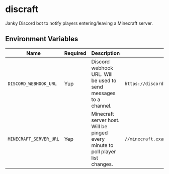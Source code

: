 # discraft
Janky Discord bot to notify players entering/leaving a Minecraft server.

## Environment Variables
| Name                   | Required | Description                                                                     | Example                                                                       |
|------------------------|----------|---------------------------------------------------------------------------------|-------------------------------------------------------------------------------|
| `DISCORD_WEBHOOK_URL`  | Yup      | Discord webhook URL. Will be used to send messages to a channel.                | `https://discord.com/api/webhooks/12345678/hlTyVj5NOVUV_RGuNhV51S02cFzBs5xT6` |
| `MINECRAFT_SERVER_URL` | Yep      | Minecraft server host. Will be pinged every minute to poll player list changes. | `//minecraft.example.com.:25565`                                              |
